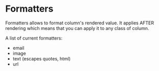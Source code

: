 # Formatters

Formatters allows to format column's rendered value. It applies AFTER rendering which means that you can apply it to any class of column.

A list of current formatters:
- email
- image
- text (escapes quotes, html)
- url